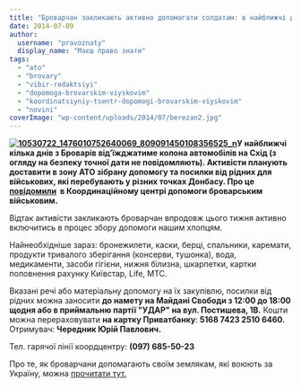 ```yaml
---
title: "Броварчан закликають активно допомагати солдатам: в найближчі дні допомогу везтимуть на Схід"
date: 2014-07-09
author: 
  username: "pravoznaty"
  display_name: "Маєш право знати"
tags: 
  - "ato"
  - "brovary"
  - "vibir-redaktsiyi"
  - "dopomoga-brovarskim-viyskovim"
  - "koordinatsiyniy-tsentr-dopomogi-brovarskim-viyskovim"
  - "novini"
coverImage: "wp-content/uploads/2014/07/berezan2.jpg"
---
```


**[![10530722_1476010752640069_809091450108356525_n](https://mpz.brovary.org/wp-content/uploads/2014/07/10530722_1476010752640069_809091450108356525_n.jpg)](https://mpz.brovary.org/wp-content/uploads/2014/07/10530722_1476010752640069_809091450108356525_n.jpg)У найближчі кілька днів з Броварів від’їжджатиме колона автомобілів на Схід (з огляду на безпеку точної дати не повідомляють). Активісти планують доставити в зону АТО зібрану допомогу та посилки від рідних для військових, які перебувають у різних точках Донбасу. Про це [повідомили](https://www.facebook.com/photo.php?fbid=1476010752640069&set=pb.1463921683848976.-2207520000.1404912169.&type=1&theater)  в Координаційному центрі допомоги броварським військовим.**

Відтак активісти закликають броварчан впродовж цього тижня активно включитись в процес збору допомоги нашим хлопцям.

Найнеобхідніше зараз: бронежилети, каски, берці, спальники, каремати, продукти тривалого зберігання (консерви, тушонка), вода, медикаменти, засоби гігієни, нижня білизна, шкарпетки, картки поповнення рахунку Київстар, Life, МТС.

Вказані речі або матеріальну допомогу на їх закупівлю, посилки від рідних можна заносити **до намету на Майдані Свободи з 12:00 до 18:00 щодня або в приймальню партії "УДАР" на вул. Постишева, 1В.** Кошти можна перераховувати **на картку Приватбанку**: **5168 7423 2510 6460.** Отримувач: **Чередник Юрій Павлович.**

Тел. гарячої лінії коордцентру: **(097) 685-50-23**

Про те, як броварчани допомагають своїм землякам, які воюють за Україну, можна [прочитати тут.](https://mpz.brovary.org/po-grivni-z-hati-bronya-soldatu-yak-brovari-dopomagayut-viyskovim-v-ato-z-tilu/)
